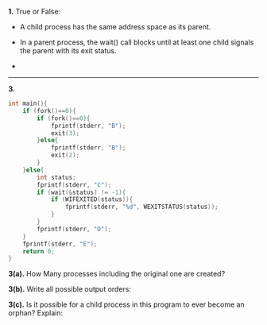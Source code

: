 **1.** True or False:


- A child process has the same address space as its parent.

- In a parent process, the wait() call blocks until at least one child signals the parent with its exit status.

- 






---
**3.** 
```c
int main(){
    if (fork()==0){
        if (fork()==0){
            fprintf(stderr, "B");
            exit(3);
        }else{
            fprintf(stderr, "B");
            exit(2);
        }
    }else{
        int status;
        fprintf(stderr, "C");
        if (wait(&status) != -1){
            if (WIFEXITED(status)){
                fprintf(stderr, "%d", WEXITSTATUS(status));
            }
        }
        fprintf(stderr, "D");
    }
    fprintf(stderr, "E");
    return 0;
}
```
**3(a).** How Many processes including the original one are created?
 
**3(b).** Write all possible output orders:

**3(c).** Is it possible for a child process in this program to ever become an orphan? Explain:
